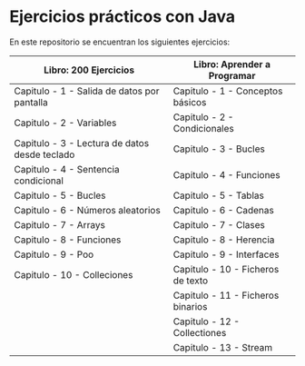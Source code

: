 # Ejercicios prácticos con Java

En este repositorio se encuentran los siguientes ejercicios:

| Libro: 200 Ejercicios                         | Libro: Aprender a Programar      |
|-----------------------------------------------|----------------------------------|
| Capitulo - 1 - Salida de datos por pantalla   | Capitulo - 1 - Conceptos básicos |
| Capitulo - 2 - Variables                      | Capitulo - 2 - Condicionales     |
| Capitulo - 3 - Lectura de datos desde teclado | Capitulo - 3 - Bucles            |
| Capitulo - 4 - Sentencia condicional          | Capitulo - 4 - Funciones         |
| Capitulo - 5 - Bucles                         | Capitulo - 5 - Tablas            |
| Capitulo - 6 - Números aleatorios             | Capitulo - 6 - Cadenas           |
| Capitulo - 7 - Arrays                         | Capitulo - 7 - Clases            |
| Capitulo - 8 - Funciones                      | Capitulo - 8 - Herencia          |
| Capitulo - 9 - Poo                            | Capitulo - 9 - Interfaces        |
| Capitulo - 10 - Colleciones                   | Capitulo - 10 - Ficheros de texto|
|                                               | Capitulo - 11 - Ficheros binarios|
|                                               | Capitulo - 12 - Collectiones     |
|                                               | Capitulo - 13 - Stream           |

